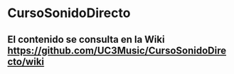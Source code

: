 # CursoSonidoDirecto

## El contenido se consulta en la Wiki https://github.com/UC3Music/CursoSonidoDirecto/wiki

